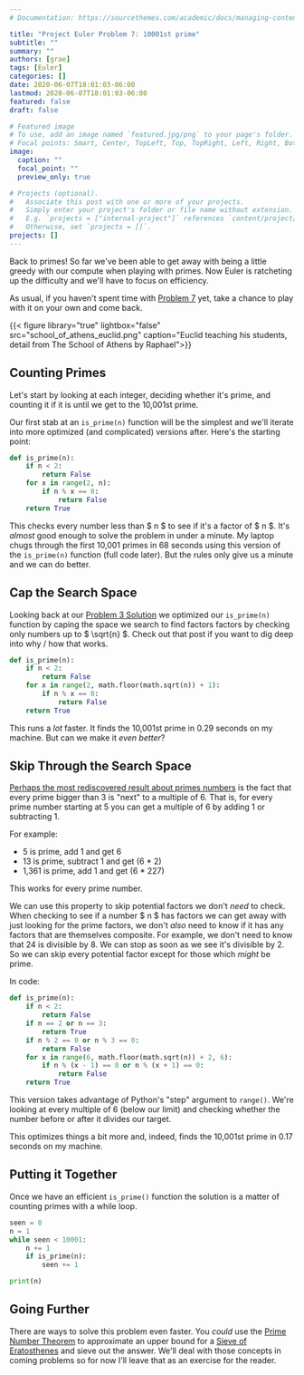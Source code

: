 ```yaml
---
# Documentation: https://sourcethemes.com/academic/docs/managing-content/

title: "Project Euler Problem 7: 10001st prime"
subtitle: ""
summary: ""
authors: [grae]
tags: [Euler]
categories: []
date: 2020-06-07T18:01:03-06:00
lastmod: 2020-06-07T18:01:03-06:00
featured: false
draft: false

# Featured image
# To use, add an image named `featured.jpg/png` to your page's folder.
# Focal points: Smart, Center, TopLeft, Top, TopRight, Left, Right, BottomLeft, Bottom, BottomRight.
image:
  caption: ""
  focal_point: ""
  preview_only: true

# Projects (optional).
#   Associate this post with one or more of your projects.
#   Simply enter your project's folder or file name without extension.
#   E.g. `projects = ["internal-project"]` references `content/project/deep-learning/index.md`.
#   Otherwise, set `projects = []`.
projects: []
---
```


Back to primes! So far we've been able to get away with being a little greedy with our compute when playing with primes. Now Euler is ratcheting up the difficulty and we'll have to focus on efficiency.

As usual, if you haven't spent time with [Problem 7](https://projecteuler.net/problem=7) yet, take a chance to play with it on your own and come back.

{{< figure library="true" lightbox="false" src="school_of_athens_euclid.png" caption="Euclid teaching his students, detail from The School of Athens by Raphael">}}


## Counting Primes

Let's start by looking at each integer, deciding whether it's prime, and counting it if it is until we get to the 10,001st prime.

Our first stab at an `is_prime(n)` function will be the simplest and we'll iterate into more optimized (and complicated) versions after. Here's the starting point:

```python
def is_prime(n):
    if n < 2:
        return False
    for x in range(2, n):
        if n % x == 0:
            return False
    return True
```

This checks every number less than $ n $ to see if it's a factor of $ n $. It's _almost_ good enough to solve the problem in under a minute. My laptop chugs through the first 10,001 primes in 68 seconds using this version of the `is_prime(n)` function (full code later). But the rules only give us a minute and we can do better.

## Cap the Search Space

Looking back at our [Problem 3 Solution](https://www.grae.io/post/euler_problem_3/) we optimized our `is_prime(n)` function by caping the space we search to find factors factors by checking only numbers up to $ \sqrt{n} $. Check out that post if you want to dig deep into why / how that works.


```python
def is_prime(n):
    if n < 2:
        return False
    for x in range(2, math.floor(math.sqrt(n)) + 1):
        if n % x == 0:
            return False
    return True
```

This runs a _lot_ faster. It finds the 10,001st prime in 0.29 seconds on my machine. But can we make it _even better_?

## Skip Through the Search Space

[Perhaps the most rediscovered result about primes numbers](https://primes.utm.edu/notes/faq/six.html) is the fact that every prime bigger than 3 is "next" to a multiple of 6. That is, for every prime number starting at 5 you can get a multiple of 6 by adding 1 or subtracting 1.

For example:
  * 5 is prime, add 1 and get 6
  * 13 is prime, subtract 1 and get (6 * 2)
  * 1,361 is prime, add 1 and get (6 * 227)

This works for every prime number.

We can use this property to skip potential factors we don't _need_ to check. When checking to see if a number $ n $ has factors we can get away with just looking for the prime factors, we don't _also_ need to know if it has any factors that are themselves composite. For example, we don't need to know that 24 is divisible by 8. We can stop as soon as we see it's divisible by 2. So we can skip every potential factor except for those which _might_ be prime.

In code:

```python
def is_prime(n):
    if n < 2:
        return False
    if n == 2 or n == 3:
        return True
    if n % 2 == 0 or n % 3 == 0:
        return False
    for x in range(6, math.floor(math.sqrt(n)) + 2, 6):
        if n % (x - 1) == 0 or n % (x + 1) == 0:
            return False
    return True
```

This version takes advantage of Python's "step" argument to `range()`. We're looking at every multiple of 6 (below our limit) and checking whether the number before or after it divides our target.

This optimizes things a bit more and, indeed, finds the 10,001st prime in 0.17 seconds on my machine.

## Putting it Together

Once we have an efficient `is_prime()` function the solution is a matter of counting primes with a while loop.

```python
seen = 0
n = 1
while seen < 10001:
    n += 1
    if is_prime(n):
        seen += 1

print(n)
```

## Going Further

There are ways to solve this problem even faster. You _could_ use the [Prime Number Theorem](https://en.wikipedia.org/wiki/Prime_number_theorem) to approximate an upper bound for a [Sieve of Eratosthenes](https://en.wikipedia.org/wiki/Sieve_of_Eratosthenes) and sieve out the answer. We'll deal with those concepts in coming problems so for now I'll leave that as an exercise for the reader.